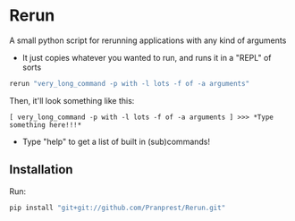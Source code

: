 # Rerun
A small python script for rerunning applications with any kind of arguments
- It just copies whatever you wanted to run, and runs it in a "REPL" of sorts

```sh
rerun "very_long_command -p with -l lots -f of -a arguments"
```

Then, it'll look something like this:
```
[ very_long_command -p with -l lots -f of -a arguments ] >>> *Type something here!!!*
```

- Type "help" to get a list of built in (sub)commands! 

## Installation
Run:
```sh
pip install "git+git://github.com/Pranprest/Rerun.git"
```
